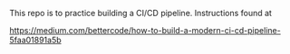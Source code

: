 This repo is to practice building a CI/CD pipeline. Instructions found at

https://medium.com/bettercode/how-to-build-a-modern-ci-cd-pipeline-5faa01891a5b


